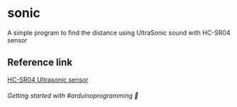 # sonic

A simple program to find the distance using UltraSonic sound with HC-SR04 sensor

## Reference link

<a href="https://projecthub.arduino.cc/Isaac100/getting-started-with-the-hc-sr04-ultrasonic-sensor-7cabe1">HC-SR04 Ultrasonic sensor</a>

###### Getting started with #arduinoprogramming 🚀
